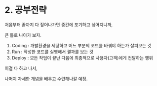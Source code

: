 # 2. 공부전략



처음부터 끝까지 다 짚어나가면 중간에 포기하고 싶어지니까,

큰 틀로 나아가 보자.

1. Coding : 개발환경을 세팅하고 어느 부분의 코드를 바꿔야 하는가 살펴보는 것
2. Run : 작성한 코드를 실행해서 결과를 보는 것
3. Deploy : 모든 작업이 끝난 다음에 최종적으로 사용자(고객)에게 전달하는 행위

이걸 다 하고 나서,

나머지 자세한 개념을 배우고 수련해나갈 예정.